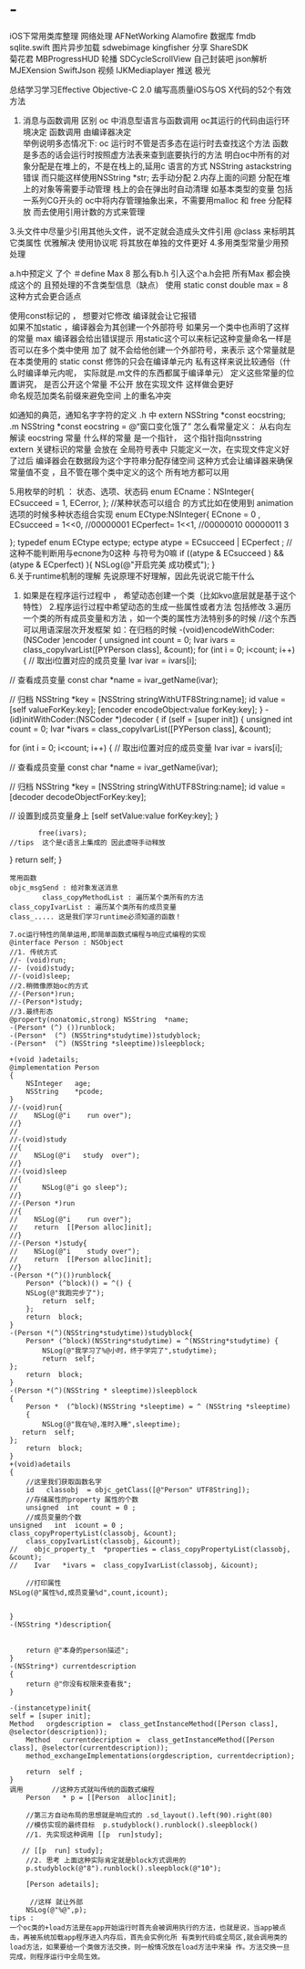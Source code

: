 # -
iOS下常用类库整理
网络处理  AFNetWorking  Alamofire 
数据库    fmdb          sqlite.swift
图片异步加载 sdwebimage  kingfisher
分享       ShareSDK     
菊花君     MBProgressHUD
轮播       SDCycleScrollView  自己封装吧
json解析   MJEXension    SwiftJson
视频       IJKMediaplayer
推送       极光          



总结学习学习Effective Objective-C 2.0  编写高质量iOS与OS X代码的52个有效方法
1. 消息与函数调用 区别
oc 中消息型语言与函数调用  oc其运行的代码由运行环境决定   函数调用 由编译器决定     
举例说明多态情况下: 	oc                    运行时不管是否多态在运行时去查找这个方法
函数			  是多态的话会运行时按照虚方法表来查到底要执行的方法
明白oc中所有的对象分配是在堆上的，不是在栈上的,延用c  语言的方式
NSString    astackstring   错误    而只能这样使用NSString  *str; 去手动分配
2.内存上面的问题
分配在堆上的对象等需要手动管理  栈上的会在弹出时自动清理  如基本类型的变量 包括一系列CG开头的
oc中将内存管理抽象出来，不需要用malloc  和 free 分配释放 而去使用引用计数的方式来管理

3.头文件中尽量少引用其他头文件，说不定就会造成头文件引用
@class  来标明其它类属性  优雅解决
使用协议呢 将其放在单独的文件更好
4.多用类型常量少用预处理

a.h中预定义 了个  ＃define  Max    8  那么有b.h 引入这个a.h会把 所有Max 都会换成这个的   且预处理的不含类型信息（缺点）
使用  static   const   double   max = 8 这种方式会更合适点

使用const标记的 ， 想要对它修改 编译就会让它报错  
如果不加static ，编译器会为其创建一个外部符号  如果另一个类中也声明了这样的常量 max 编译器会给出错误提示
用static这个可以来标记这种变量命名一样是否可以在多个类中使用
加了 就不会给他创建一个外部符号，来表示 这个常量就是在本类使用的
static  const  修饰的只会在编译单元内 私有这样来说比较通俗（什么时编译单元内呢， 实际就是.m文件的东西都属于编译单元）
定义这些常量的位置讲究， 是否公开这个常量  不公开  放在实现文件    这样做会更好  
命名规范加类名前缀来避免空间 上的重名冲突

如通知的典范，通知名字字符的定义   .h  中  extern  NSString   *const   eocstring;   .m NSString  *const    eocstring = @“窗口变化饿了”
怎么看常量定义： 从右向左解读  eocstring 常量 什么样的常量  是一个指针， 这个指针指向nsstring  
extern   关键标识的常量 会放在 全局符号表中   只能定义一次，在实现文件定义好了过后  编译器会在数据段为这个字符串分配存储空间
这种方式会让编译器来确保常量值不变 ，且不管在哪个类中定义的这个 所有地方都可以用

5.用枚举的时机 ： 状态、选项、状态码
enum  ECname：NSInteger{
ECsucceed =  1,
ECerror,
};
//某种状态可以组合   的方式比如在使用到 animation  选项的时候多种状态组合实现
enum   ECtype:NSInteger{
ECnone = 0 ,
ECsucceed = 1<<0,  //00000001
ECperfect= 1<<1,   //00000010   00000011  3

};
typedef enum  ECtype    ectype;
ectype    atype = ECsucceed | ECperfect ;
//这种不能判断用与ecnone为0这种 与符号为0嘛
if ((atype & ECsucceed )  && (atype & ECperfect) ){
NSLog(@"开启完美 成功模式");
}         
6.关于runtime机制的理解
先说原理不好理解，因此先说说它能干什么
1.  如果是在程序运行过程中 ， 希望动态创建一个类（比如kvo底层就是基于这个特性）
2.程序运行过程中希望动态的生成一些属性或者方法 包括修改
3.遍历一个类的所有成员变量和方法 ，如一个类的属性方法特别多的时候
//这个东西 可以用语深层次开发框架
如：在归档的时候
-(void)encodeWithCoder:(NSCoder )encoder { 
unsigned int count = 0; 
Ivar ivars = class_copyIvarList([PYPerson class], &count);
for (int i = 0; i<count; i++) {
// 取出i位置对应的成员变量
Ivar ivar = ivars[i];

// 查看成员变量
const char *name = ivar_getName(ivar);

// 归档
NSString *key = [NSString stringWithUTF8String:name];
id value = [self valueForKey:key];
[encoder encodeObject:value forKey:key];
}
-(id)initWithCoder:(NSCoder *)decoder { if (self = [super init]) {
unsigned int count = 0;
Ivar *ivars = class_copyIvarList([PYPerson class], &count);

for (int i = 0; i<count; i++) {
// 取出i位置对应的成员变量
Ivar ivar = ivars[i];

// 查看成员变量
const char *name = ivar_getName(ivar);

// 归档
NSString *key = [NSString stringWithUTF8String:name];
id value = [decoder decodeObjectForKey:key];

// 设置到成员变量身上
[self setValue:value forKey:key];
}

	       free(ivars);
	//tips  这个是c语言上集成的 因此虚呀手动释放
} return self;
	 }
	
	常用函数
	objc_msgSend : 给对象发送消息
	   		class_copyMethodList : 遍历某个类所有的方法
	class_copyIvarList : 遍历某个类所有的成员变量
	class_..... 这是我们学习runtime必须知道的函数！

	7.oc运行特性的简单运用,即简单函数式编程与响应式编程的实现
	@interface Person : NSObject
	//1. 传统方式
	//- (void)run;
	//- (void)study;
	//-(void)sleep;
	//2.稍微像原始oc的方式
	//-(Person*)run;
	//-(Person*)study;
	//3.最终形态
	@property(nonatomic,strong) NSString  *name;
	-(Person* (^) ())runblock;
	-(Person*  (^) (NSString*studytime))studyblock;
	-(Person*  (^) (NSString *sleeptime))sleepblock;
	
	+(void )adetails;
	@implementation Person
	{
	    NSInteger   age;
	    NSString    *pcode;
	}
	//-(void)run{
	//    NSLog(@"i    run over");
	//}
	//
	//-(void)study
	//{
	//    NSLog(@"i   study  over");
	//}
	//-(void)sleep
	//{
	//      NSLog(@"i go sleep");
	//}
	//-(Person *)run
	//{
	//    NSLog(@"i    run over");
	//    return  [[Person alloc]init];
	//}
	//-(Person *)study{
	//    NSLog(@"i    study over");
	//    return  [[Person alloc]init];
	//}
	-(Person *(^)())runblock{
	    Person* (^block)() = ^() {
        NSLog(@"我跑完步了");
	        return  self;
	    };
	    return  block;
	}
	-(Person *(^)(NSString*studytime))studyblock{
	    Person* (^block)(NSString*studytime) = ^(NSString*studytime) {
	        NSLog(@"我学习了%@小时，终于学完了",studytime);
	        return  self;
    };
	    return  block;
	}
	-(Person *(^)(NSString * sleeptime))sleepblock
	{
	    Person *  (^block)(NSString *sleeptime) = ^ (NSString *sleeptime)
	    {
	        NSLog(@"我在%@,准时入睡",sleeptime);
       return  self;
    };
	    return  block;
	}
	+(void)adetails
	{
	    //这里我们获取函数名字
	    id   classobj  = objc_getClass([@"Person" UTF8String]);
	    //存储属性的property 属性的个数
	    unsigned  int   count = 0 ;
	    //成员变量的个数
    unsigned   int  icount = 0 ;
    class_copyPropertyList(classobj, &count);
	    class_copyIvarList(classobj, &icount);
	//    objc_property_t  *properties = class_copyPropertyList(classobj, &count);
	//    Ivar   *ivars =  class_copyIvarList(classobj, &icount);
	    
	    //打印属性
    NSLog(@"属性%d,成员变量%d",count,icount);
	    
   
	}
	-(NSString *)description{
	    
	    
	    return @"本身的person描述";
	}
	-(NSString*) currentdescription
	{
	    return @"你没有权限来查看我";
	}
	
	-(instancetype)init{
    self = [super init];
    Method   orgdescription =  class_getInstanceMethod([Person class], @selector(description));
	    Method   currentdecription =  class_getInstanceMethod([Person  class], @selector(currentdescription));
	    method_exchangeImplementations(orgdescription, currentdecription);
	    
	    return  self ;
	}
	调用       //这种方式就叫传统的函数式编程
	    Person   * p = [[Person  alloc]init];
	    
	    //第三方自动布局的思想就是响应式的 .sd_layout().left(90).right(80)
	    //模仿实现的最终目标  p.studyblock().runblock().sleepblock()
	    //1. 先实现这种调用 [[p  run]study];
	    
	   // [[p  run] study];
	    //2. 思考 上面这种实际肯定就是block方式调用的
	    p.studyblock(@"8").runblock().sleepblock(@"10");
	    
	    [Person adetails];
	  
	     //这样 就让外部
	    NSLog(@"%@",p);
	tips : 
	一个oc类的+load方法是在app开始运行时首先会被调用执行的方法，也就是说，当app被点击，再被系统加载app程序进入内存后，首先会实例化所 有类到代码或全局区,就会调用类的load方法，如果要给一个类做方法交换，则一般情况放在load方法中来操 作。方法交换一旦完成，则程序运行中全局生效。






